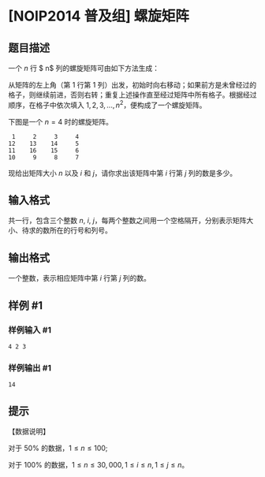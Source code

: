# [NOIP2014 普及组] 螺旋矩阵

## 题目描述

一个 $n$ 行 $ n$ 列的螺旋矩阵可由如下方法生成：


从矩阵的左上角（第 $1$ 行第 $1$ 列）出发，初始时向右移动；如果前方是未曾经过的格子，则继续前进，否则右转；重复上述操作直至经过矩阵中所有格子。根据经过顺序，在格子中依次填入 $1, 2, 3, ... , n^2$，便构成了一个螺旋矩阵。


下图是一个 $n = 4$ 时的螺旋矩阵。

```
 1     2     3     4
12    13    14     5
11    16    15     6
10     9     8     7
```

现给出矩阵大小 $n$ 以及 $i$ 和 $j$，请你求出该矩阵中第 $i$ 行第 $j$ 列的数是多少。


## 输入格式

共一行，包含三个整数 $n$, $i$, $j$，每两个整数之间用一个空格隔开，分别表示矩阵大小、待求的数所在的行号和列号。


## 输出格式

一个整数，表示相应矩阵中第 $i$ 行第 $j$ 列的数。


## 样例 #1

### 样例输入 #1
```
4 2 3
```

### 样例输出 #1

```
14
```

## 提示

【数据说明】

对于 $50\%$ 的数据，$1 \leqslant n \leqslant 100$;

对于 $100\%$ 的数据，$1 \leqslant n \leqslant 30,000,1 \leqslant i \leqslant n,1 \leqslant j \leqslant n$。

